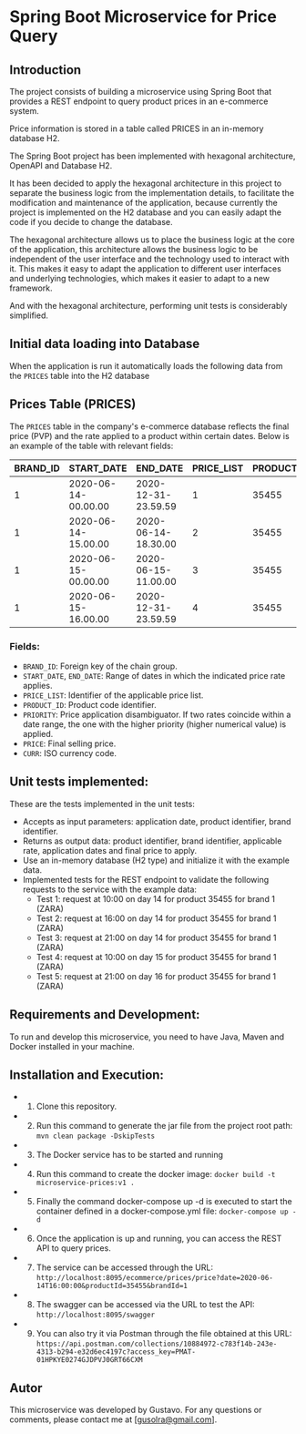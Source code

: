 # Spring Boot Microservice for Price Query

## Introduction

The project consists of building a microservice using Spring Boot that provides a REST endpoint to query product prices in an e-commerce system.

Price information is stored in a table called PRICES in an in-memory database H2.

The Spring Boot project has been implemented with hexagonal architecture, OpenAPI and Database H2.

It has been decided to apply the hexagonal architecture in this project to separate the business logic from the implementation details, to facilitate the modification and maintenance of the application, because currently the project is implemented on the H2 database and you can easily adapt the code if you decide to change the database.

The hexagonal architecture allows us to place the business logic at the core of the application, this architecture allows the business logic to be independent of the user interface and the technology used to interact with it. This makes it easy to adapt the application to different user interfaces and underlying technologies, which makes it easier to adapt to a new framework.

And with the hexagonal architecture, performing unit tests is considerably simplified.

## Initial data loading into Database

When the application is run it automatically loads the following data from the `PRICES` table into the H2 database

## Prices Table (PRICES)

The `PRICES` table in the company's e-commerce database reflects the final price (PVP) and the rate applied to a product within certain dates. Below is an example of the table with relevant fields:

| BRAND_ID | START_DATE          | END_DATE            | PRICE_LIST | PRODUCT_ID | PRIORITY | PRICE | CURR |
|----------|---------------------|---------------------|------------|------------|----------|-------|------|
| 1        | 2020-06-14-00.00.00 | 2020-12-31-23.59.59 | 1          | 35455      | 0        | 35.50 | EUR  |
| 1        | 2020-06-14-15.00.00 | 2020-06-14-18.30.00 | 2          | 35455      | 1        | 25.45 | EUR  |
| 1        | 2020-06-15-00.00.00 | 2020-06-15-11.00.00 | 3          | 35455      | 1        | 30.50 | EUR  |
| 1        | 2020-06-15-16.00.00 | 2020-12-31-23.59.59 | 4          | 35455      | 1        | 38.95 | EUR  |

### Fields:

- `BRAND_ID`: Foreign key of the chain group.
- `START_DATE`, `END_DATE`: Range of dates in which the indicated price rate applies.
- `PRICE_LIST`: Identifier of the applicable price list.
- `PRODUCT_ID`: Product code identifier.
- `PRIORITY`: Price application disambiguator. If two rates coincide within a date range, the one with the higher priority (higher numerical value) is applied.
- `PRICE`: Final selling price.
- `CURR`: ISO currency code.

## Unit tests implemented:

These are the tests implemented in the unit tests:

- Accepts as input parameters: application date, product identifier, brand identifier.
- Returns as output data: product identifier, brand identifier, applicable rate, application dates and final price to apply.
- Use an in-memory database (H2 type) and initialize it with the example data.
- Implemented tests for the REST endpoint to validate the following requests to the service with the example data:
    - Test 1: request at 10:00 on day 14 for product 35455 for brand 1 (ZARA)
    - Test 2: request at 16:00 on day 14 for product 35455 for brand 1 (ZARA)
    - Test 3: request at 21:00 on day 14 for product 35455 for brand 1 (ZARA)
    - Test 4: request at 10:00 on day 15 for product 35455 for brand 1 (ZARA)
    - Test 5: request at 21:00 on day 16 for product 35455 for brand 1 (ZARA)

## Requirements and Development:

To run and develop this microservice, you need to have Java, Maven and Docker installed in your machine.

## Installation and Execution:

- 1. Clone this repository.
- 2. Run this command to generate the jar file from the project root path:
        `mvn clean package -DskipTests`
- 3. The Docker service has to be started and running
- 4. Run this command to create the docker image:
        `docker build -t microservice-prices:v1 .`
- 5. Finally the command docker-compose up -d is executed to start the container defined in a docker-compose.yml file:
        `docker-compose up -d`
- 6. Once the application is up and running, you can access the REST API to query prices.
- 7. The service can be accessed through the URL:
        `http://localhost:8095/ecommerce/prices/price?date=2020-06-14T16:00:00&productId=35455&brandId=1`
- 8. The swagger can be accessed via the URL to test the API:
        `http://localhost:8095/swagger`
- 9. You can also try it via Postman through the file obtained at this URL:
        `https://api.postman.com/collections/10884972-c783f14b-243e-4313-b294-e32d6ec4197c?access_key=PMAT-01HPKYE0274GJDPVJ0GRT66CXM`

## Autor 
This microservice was developed by Gustavo. For any questions or comments, please contact me at [gusolra@gmail.com].

